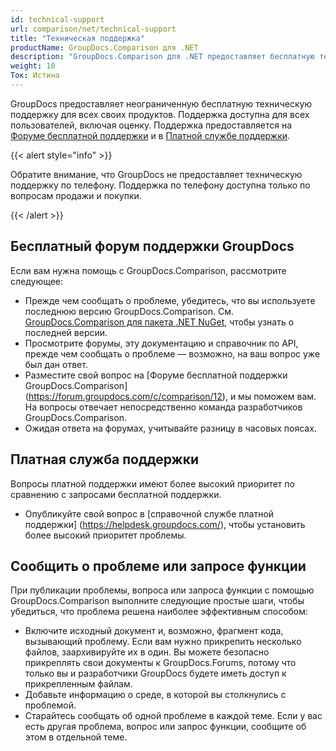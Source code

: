 ```yaml
---
id: technical-support
url: comparison/net/technical-support
title: "Техническая поддержка"
productName: GroupDocs.Comparison для .NET
description: "GroupDocs.Comparison для .NET предоставляет бесплатную техническую поддержку для всех пользователей. Сообщите о своем вопросе, проблеме или запросе функции на бесплатном форуме поддержки GroupDocs."
weight: 10
Ток: Истина
---
```


GroupDocs предоставляет неограниченную бесплатную техническую поддержку для всех своих продуктов. Поддержка доступна для всех пользователей, включая оценку. Поддержка предоставляется на [Форуме бесплатной поддержки](https://forum.groupdocs.com/) и в [Платной службе поддержки](https://helpdesk.groupdocs.com/).

{{< alert style="info" >}}

Обратите внимание, что GroupDocs не предоставляет техническую поддержку по телефону. Поддержка по телефону доступна только по вопросам продажи и покупки.

{{< /alert >}}

## Бесплатный форум поддержки GroupDocs

Если вам нужна помощь с GroupDocs.Comparison, рассмотрите следующее:

* Прежде чем сообщать о проблеме, убедитесь, что вы используете последнюю версию GroupDocs.Comparison. См. [GroupDocs.Comparison для пакета .NET NuGet](https://www.nuget.org/packages/GroupDocs.Comparison/), чтобы узнать о последней версии.
* Просмотрите форумы, эту документацию и справочник по API, прежде чем сообщать о проблеме — возможно, на ваш вопрос уже был дан ответ.
* Разместите свой вопрос на [Форуме бесплатной поддержки GroupDocs.Comparison] (https://forum.groupdocs.com/c/comparison/12), и мы поможем вам. На вопросы отвечает непосредственно команда разработчиков GroupDocs.Comparison.
* Ожидая ответа на форумах, учитывайте разницу в часовых поясах.

## Платная служба поддержки

Вопросы платной поддержки имеют более высокий приоритет по сравнению с запросами бесплатной поддержки.

* Опубликуйте свой вопрос в [справочной службе платной поддержки] (https://helpdesk.groupdocs.com/), чтобы установить более высокий приоритет проблемы.

## Сообщить о проблеме или запросе функции

При публикации проблемы, вопроса или запроса функции с помощью GroupDocs.Comparison выполните следующие простые шаги, чтобы убедиться, что проблема решена наиболее эффективным способом:

* Включите исходный документ и, возможно, фрагмент кода, вызывающий проблему. Если вам нужно прикрепить несколько файлов, заархивируйте их в один. Вы можете безопасно прикреплять свои документы к GroupDocs.Forums, потому что только вы и разработчики GroupDocs будете иметь доступ к прикрепленным файлам.
* Добавьте информацию о среде, в которой вы столкнулись с проблемой.
* Старайтесь сообщать об одной проблеме в каждой теме. Если у вас есть другая проблема, вопрос или запрос функции, сообщите об этом в отдельной теме.

